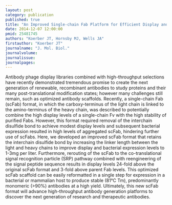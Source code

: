 ```yaml
---
layout: post
category: publication
published: true
title: "An Improved Single-chain Fab Platform for Efficient Display and Recombinant Expression."
date: 2014-12-07 12:00:00
pmid: 25481745
authors: "Koerber JT, Hornsby MJ, Wells JA"
firstauthor: "Koerber JT"
journalname: "J. Mol. Biol."
journalvolume: 
journalissue: 
journalpages: 
---
```


Antibody phage display libraries combined with high-throughput selections have recently demonstrated tremendous promise to create the next generation of renewable, recombinant antibodies to study proteins and their many post-translational modification states; however many challenges still remain, such as optimized antibody scaffolds. Recently, a single-chain Fab (scFab) format, in which the carboxy-terminus of the light chain is linked to the amino-terminus of the heavy chain, was described to potentially combine the high display levels of a single-chain Fv with the high stability of purified Fabs. However, this format required removal of the interchain disulfide bond to achieve modest display levels and subsequent bacterial expression resulted in high levels of aggregated scFab, hindering further use of scFabs. Here, we developed an improved scFab format that retains the interchain disulfide bond by increasing the linker length between the light and heavy chains to improve display and bacterial expression levels to 1-3mg per liter. Furthermore, rerouting of the scFab to the co-translational signal recognition particle (SRP) pathway combined with reengineering of the signal peptide sequence results in display levels 24-fold above the original scFab format and 3-fold above parent Fab levels. This optimized scFab scaffold can be easily reformatted in a single step for expression in a bacterial or mammalian host to produce stable (81°C Tm), predominantly monomeric (&gt;90%) antibodies at a high yield. Ultimately, this new scFab format will advance high-throughput antibody generation platforms to discover the next generation of research and therapeutic antibodies.

